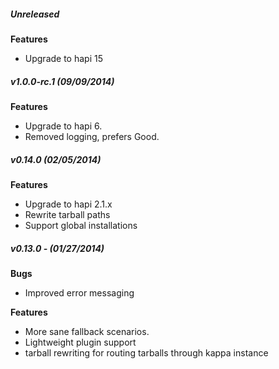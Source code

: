##### Unreleased
**Features**
- Upgrade to hapi 15

##### v1.0.0-rc.1 (09/09/2014)
**Features**
- Upgrade to hapi 6.
- Removed logging, prefers Good.

##### v0.14.0 (02/05/2014)
**Features**
- Upgrade to hapi 2.1.x
- Rewrite tarball paths
- Support global installations

##### v0.13.0 - (01/27/2014)
**Bugs**
- Improved error messaging

**Features**
- More sane fallback scenarios.
- Lightweight plugin support
- tarball rewriting for routing tarballs through kappa instance

